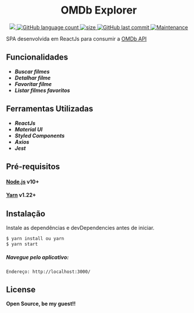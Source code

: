 
<h1 align="center">OMDb Explorer</h1>
<p align="center">
  <a href="https://github.com/larissapissurno/omdb-explorer#readme">
    <img src="https://img.shields.io/badge/version-1.0.0-blue.svg?cacheSeconds=2592000"/>
  </a>

  <a href="https://github.com/larissapissurno/omdb-explorer#readme">
    <img alt="GitHub language count" src="https://img.shields.io/github/languages/count/larissapissurno/omdb-explorer"/>
  </a>

  <a href="https://github.com/larissapissurno/omdb-explorer#readme">
    <img alt="size" src="https://img.shields.io/github/repo-size/larissapissurno/omdb-explorer"/>
  </a>

  <a href="https://github.com/larissapissurno/omdb-explorer/commits/master">
    <img alt="GitHub last commit" src="https://img.shields.io/github/last-commit/larissapissurno/omdb-explorer">
  </a>

  <a href="https://github.com/larissapissurno/omdb-explorer/graphs/commit-activity">
    <img alt="Maintenance" src="https://img.shields.io/badge/Maintained%3F-yes-green.svg" target="https://github.com/larissapissurno/omdb-explorer#readme" />
  </a>
</p>

SPA desenvolvida em ReactJs para consumir a [OMDb API](http://www.omdbapi.com/)

## Funcionalidades
  - ***Buscar filmes***
  - ***Detalhar filme***
  - ***Favoritar filme***
  - ***Listar filmes favoritos***

## Ferramentas Utilizadas
  - ***ReactJs***
  - ***Material UI***
  - ***Styled Components***
  - ***Axios***
  - ***Jest***

## Pré-requisitos
#### [Node.js](https://nodejs.org/) v10+
#### [Yarn](https://classic.yarnpkg.com/lang/en/) v1.22+ 

## Instalação

Instale as dependências e devDependencies antes de iniciar.

```sh
$ yarn install ou yarn
$ yarn start
```

##### Navegue pelo aplicativo:
    Endereço: http://localhost:3000/

License
----

**Open Source, be my guest!!** 


